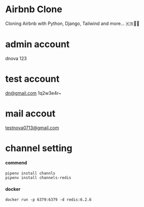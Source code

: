 # Airbnb Clone

Cloning Airbnb with Python, Django, Tailwind and more... 🇰🇷💖🐍

# admin account
dnova
123

# test account
dn@gmail.com
1q2w3e4r~


# mail accout
testnova0713@gmail.com


# channel setting

#### commend
```
pipenv install channls
pipenv install channels-redis
```

#### docker
```
docker run -p 6379:6379 -d redis:6.2.6
```

